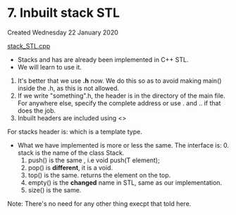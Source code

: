 # 7. Inbuilt stack STL
Created Wednesday 22 January 2020

[stack_STL.cpp](./7._Inbuilt_stack_STL/stack_STL.cpp)


* Stacks and has are already been implemented in C++ STL. **<stack>**
* We will learn to use it.


1. It's better that we use **.h** now. We do this so as to avoid making main() inside the .h, as this is not allowed.
2. If we write "something".h, the header is in the directory of the main file. For anywhere else, specify the complete address or use . and .. if that does the job.
3. Inbuilt headers are included using <>


For stacks header is: <stack> which is a template type.


* What we have implemented is more or less the same. The interface is:
	0. stack is the name of the class Stack.
	1. push() is the same , i.e void push(T element);
	2. pop() is **different**, it is a void.
	3. top() is the same. returns the element on the top.
	4. empty() is the **changed** name in STL, same as our implementation.
	5. size() is the same.

Note: There's no need for any other thing execpt that told here.


